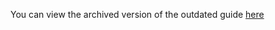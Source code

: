 You can view the archived version of the outdated guide [here](https://web.archive.org/web/20220216041732/https://wiki.litdevs.org/wiki/SaladBind/Miner_guide)